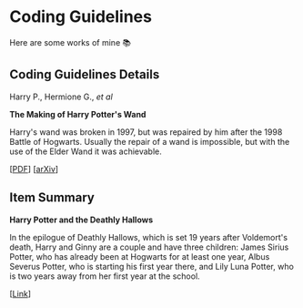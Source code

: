 # Coding Guidelines

Here are some works of mine :books:

## Coding Guidelines Details



  Harry P., Hermione G., *et al*

  **The Making of Harry Potter's Wand**

  Harry's wand was broken in 1997, but was repaired by him after the 1998 Battle of Hogwarts. Usually the repair of a wand is impossible, but with the use of the Elder Wand it was achievable.

  [[PDF](https://www.google.com)] [[arXiv](https://arxiv.org)]



## Item Summary



  **Harry Potter and the Deathly Hallows**

  In the epilogue of Deathly Hallows, which is set 19 years after Voldemort's death, Harry and Ginny are a couple and have three children: James Sirius Potter, who has already been at Hogwarts for at least one year, Albus Severus Potter, who is starting his first year there, and Lily Luna Potter, who is two years away from her first year at the school.

  [[Link](https://www.google.com)]
